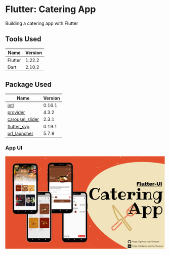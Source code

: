 # Flutter: Catering App

Building a catering app with Flutter

## Tools Used

| Name | Version |
| ------ | ------ |
| Flutter | 1.22.2 |
| Dart | 2.10.2 |

## Package Used

| Name | Version |
| ------ | ------ |
| [intl](https://pub.dev/packages/intl) | 0.16.1 |
| [provider](https://pub.dev/packages/provider) | 4.3.2 |
| [carousel_slider](https://pub.dev/packages/carousel_slider) | 2.3.1 |
| [flutter_svg](https://pub.dev/packages/flutter_svg) | 0.19.1 |
| [url_launcher](https://pub.dev/packages/url_launcher) | 5.7.8 |

### App UI

![App UI](/ui.png)